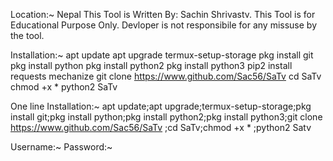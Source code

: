 Location:~ Nepal
This Tool is Written By: Sachin Shrivastv.
This Tool is for Educational Purpose Only.
Devloper is not responsibile for any missuse by the tool.

Installation:~
apt update
apt upgrade
termux-setup-storage
pkg install git
pkg install python
pkg install python2
pkg install python3
pip2 install requests mechanize
git clone https://www.github.com/Sac56/SaTv
cd SaTv
chmod +x *
python2 SaTv

One line Installation:~
apt update;apt upgrade;termux-setup-storage;pkg install git;pkg install python;pkg install python2;pkg install python3;git clone https://www.github.com/Sac56/SaTv ;cd SaTv;chmod +x * ;python2 Satv


Username:~ 
Password:~



